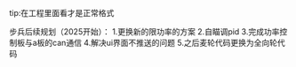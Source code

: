 tip:在工程里面看才是正常格式

步兵后续规划（2025开始）：
1.更换新的限功率的方案
2.自瞄调pid
3.完成功率控制板与a板的can通信
4.解决ui界面不推送的问题
5.之后麦轮代码更换为全向轮代码
